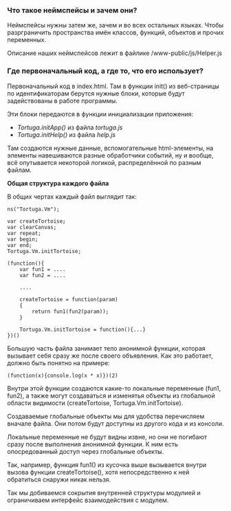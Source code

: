 ### Что такое неймспейсы и зачем они?

Неймспейсы нужны затем же, зачем и во всех остальных языках. Чтобы разрграничить пространства имён классов, функций, объектов и прочих переменных.

Описание наших неймспейсов лежит в файлике /www-public/js/Helper.js


### Где первоначальный код, а где то, что его использует?

Первоначальный код в index.html. Там в функции init() из веб-страницы
по идентификаторам берутся нужные блоки, которые будут
задействованы в работе программы.

Эти блоки передаются в функции инициализации приложения:
* *Tortuga.initApp()* из файла *tortuga.js*
* *Tortuga.initHelp()* из файла *help.js*

Там создаются нужные данные, вспомогательные html-элементы, 
на элементы навешиваются разные обработчики событий, 
ну и вообще, всё опутывается некоторой логикой, распределённой по разным файлам.

**Общая структура каждого файла**

В общих чертах каждый файл выглядит так:

    ns("Tortuga.Vm");

    var createTortoise;
    var clearCanvas;
    var repeat;
    var begin;
    var end;
    Tortuga.Vm.initTortoise;

    (function(){
    	var fun1 = ....
    	var fun2 = ....

    	....

    	createTortoise = function(param)
    	{
    		return fun1(fun2(param));
    	}

    	Tortuga.Vm.initTortoise = function(){...}
    })()

Большую часть файла занимает тело анонимной функции,
которая вызывает себя сразу же после своего объявления.
Как это работает, должно быть понятно на примере:

    (function(x){console.log(x * x)})(2)

Внутри этой функции создаются какие-то локальные переменные (fun1, fun2),
а также могут создаваться и изменятья объекты из глобальной области видимости
(createTortoise, Tortuga.Vm.initTortoise).

Создаваемые глобальные объекты мы для удобства перечисляем вначале файла.
Они потом будут доступны из другого кода и из консоли.

Локальные переменные не будут видны извне, но они не погибают сразу после выполнения
анонимной функции. К ним есть опосредованный доступ через глобальные объекты.

Так, например, функция fun1() из кусочка выше
вызывается внутри вызова функции createTortoise(),
хотя непосредственно к ней обратиться снаружи никак нельзя.

Так мы добиваемся сокрытия внутренней структуры модулией 
и ограничиваем интерфейс взаимодействия с модулем.
